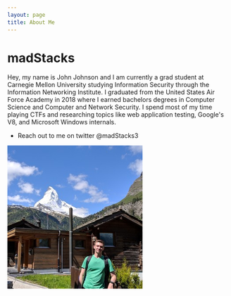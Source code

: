 ```yaml
---
layout: page
title: About Me
---
```


# madStacks

Hey, my name is John Johnson and I am currently a grad student at Carnegie Mellon University studying Information Security through the Information Networking Institute. I graduated from the United States Air Force Academy in 2018 where I earned bachelors degrees in Computer Science and Computer and Network Security. I spend most of my time playing CTFs and researching topics like web application testing, Google's V8, and Microsoft Windows internals.

* Reach out to me on twitter @madStacks3

![](https://raw.githubusercontent.com/m4dSt4cks/m4dst4cks.github.io/master/public/img/me.jpg)
